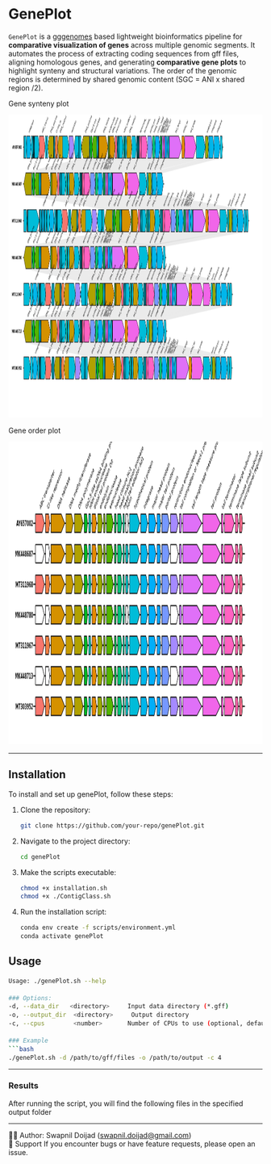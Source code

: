 # GenePlot
`GenePlot` is a [gggenomes](https://thackl.github.io/gggenomes/) based lightweight bioinformatics pipeline for **comparative visualization of genes** across multiple genomic segments.  It automates the process of extracting coding sequences from gff files, aligning homologous genes, and generating **comparative gene plots** to highlight synteny and structural variations. The order of the genomic regions is determined by shared genomic content (SGC = ANI x shared region /2). 

Gene synteny plot
<div align="center">
  <img src="test_results/genePlot.coordinates.png" alt="Contig Classification Flowchart" width="700" height="600">
</div>

Gene order plot
<div align="center">
  <img src="test_results/genePlot.genes.png" alt="Contig Classification Flowchart" width="700" height="600">
</div>

---
## Installation
To install and set up genePlot, follow these steps:

1. Clone the repository:
   ```bash
   git clone https://github.com/your-repo/genePlot.git
   ```
2. Navigate to the project directory:
   ```bash
   cd genePlot
   ```
3. Make the scripts executable:
   ```bash
   chmod +x installation.sh
   chmod +x ./ContigClass.sh
   ```

4. Run the installation script:
	```bash
	conda env create -f scripts/environment.yml
	conda activate genePlot
	```

## Usage
```bash
Usage: ./genePlot.sh --help

### Options:
-d, --data_dir   <directory>     Input data directory (*.gff)
-o, --output_dir  <directory>     Output directory
-c, --cpus        <number>       Number of CPUs to use (optional, default: 4)

### Example
```bash
./genePlot.sh -d /path/to/gff/files -o /path/to/output -c 4
```

---
### Results
After running the script, you will find the following files in the specified output folder

---
🧑‍💻 Author: Swapnil Doijad (swapnil.doijad@gmail.com)  
🙋 Support If you encounter bugs or have feature requests, please open an issue.